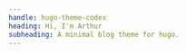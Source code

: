 ```yaml
---
handle: hugo-theme-codex
heading: Hi, I'm Arthur
subheading: A minimal blog theme for hugo.
---
```

